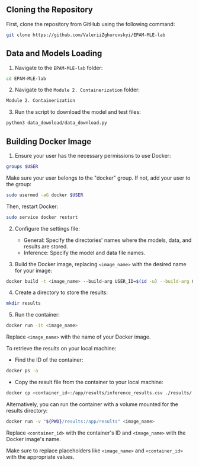 ## Cloning the Repository
First, clone the repository from GitHub using the following command:
```bash
git clone https://github.com/ValeriiZghurovskyi/EPAM-MLE-lab
```

## Data and Models Loading
1. Navigate to the `EPAM-MLE-lab` folder:
```bash
cd EPAM-MLE-lab
```

2. Navigate to the `Module 2. Containerization` folder:
```bash
Module 2. Containerization
```

3. Run the script to download the model and test files:
```bash
python3 data_download/data_download.py
```

## Building Docker Image
1. Ensure your user has the necessary permissions to use Docker:
```bash
groups $USER
```
Make sure your user belongs to the "docker" group. If not, add your user to the group:
```bash
sudo usermod -aG docker $USER
```
Then, restart Docker:
```bash
sudo service docker restart
```

2. Configure the settings file:
   - General: Specify the directories' names where the models, data, and results are stored.
   - Inference: Specify the model and data file names.

3. Build the Docker image, replacing `<image_name>` with the desired name for your image:
```bash
docker build -t <image_name> --build-arg USER_ID=$(id -u) --build-arg GROUP_ID=$(id -g) -f inference/Dockerfile .
```

4. Create a directory to store the results:
```bash
mkdir results
```

5. Run the container:
```bash
docker run -it <image_name>
```
Replace `<image_name>` with the name of your Docker image.

To retrieve the results on your local machine:
- Find the ID of the container:
```bash
docker ps -a
```
- Copy the result file from the container to your local machine:
```bash
docker cp <container_id>:/app/results/inference_results.csv ./results/
```
Alternatively, you can run the container with a volume mounted for the results directory:
```bash
docker run -v "${PWD}/results:/app/results" <image_name>
```
Replace `<container_id>` with the container's ID and `<image_name>` with the Docker image's name.

Make sure to replace placeholders like `<image_name>` and `<container_id>` with the appropriate values.
